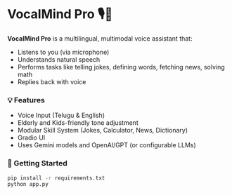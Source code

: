# VocalMind Pro 🎙️🧠

**VocalMind Pro** is a multilingual, multimodal voice assistant that:
- Listens to you (via microphone)
- Understands natural speech
- Performs tasks like telling jokes, defining words, fetching news, solving math
- Replies back with voice
                                          
### 💡 Features
- Voice Input (Telugu & English)
- Elderly and Kids-friendly tone adjustment
- Modular Skill System (Jokes, Calculator, News, Dictionary)
- Gradio UI
- Uses Gemini models and OpenAI/GPT (or configurable LLMs)

### 🚀 Getting Started

```bash
pip install -r requirements.txt
python app.py
